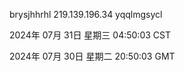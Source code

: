 brysjhhrhl 219.139.196.34 yqqlmgsycl

2024年 07月 31日 星期三 04:50:03 CST

2024年 07月 30日 星期二 20:50:03 GMT

